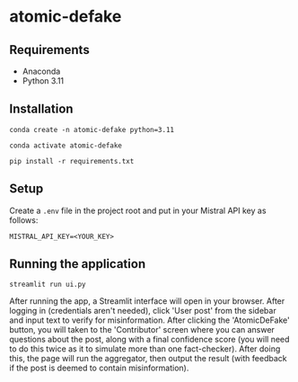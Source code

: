 # atomic-defake

## Requirements
* Anaconda
* Python 3.11

## Installation
```
conda create -n atomic-defake python=3.11

conda activate atomic-defake

pip install -r requirements.txt
```

## Setup
Create a `.env` file in the project root and put in your Mistral API key as follows:
```
MISTRAL_API_KEY=<YOUR_KEY>
```

## Running the application
```
streamlit run ui.py
```
After running the app, a Streamlit interface will open in your browser. After logging in (credentials aren't needed), click 'User post' from the sidebar and input text to verify for misinformation. After clicking the 'AtomicDeFake' button, you will taken to the 'Contributor' screen where you can answer questions about the post, along with a final confidence score (you will need to do this twice as it to simulate more than one fact-checker). After doing this, the page will run the aggregator, then output the result (with feedback if the post is deemed to contain misinformation).
